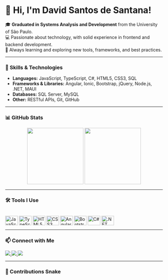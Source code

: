 # 👋 Hi, I'm David Santos de Santana!

🎓 **Graduated in Systems Analysis and Development** from the University of São Paulo.  
💻 Passionate about technology, with solid experience in frontend and backend development.  
🚀 Always learning and exploring new tools, frameworks, and best practices.

---

### 🧠 Skills & Technologies

- **Languages:** JavaScript, TypeScript, C#, HTML5, CSS3, SQL  
- **Frameworks & Libraries:** Angular, Ionic, Bootstrap, jQuery, Node.js, .NET, MAUI  
- **Databases:** SQL Server, MySQL  
- **Other:** RESTful APIs, Git, GitHub

---

### 📊 GitHub Stats

<div align="center">
  <img height="180em" src="https://github-readme-stats.vercel.app/api?username=davidjaneiro92&show_icons=true&theme=tokyonight&include_all_commits=true&count_private=true"/>
  <img height="180em" src="https://github-readme-stats.vercel.app/api/top-langs/?username=davidjaneiro92&layout=compact&langs_count=7&theme=tokyonight"/>
</div>

---

### 🛠️ Tools I Use

<div style="display: inline_block"><br>
  <img align="center" alt="JavaScript" height="30" width="40" src="https://cdn.jsdelivr.net/gh/devicons/devicon/icons/javascript/javascript-plain.svg">
  <img align="center" alt="TypeScript" height="30" width="40" src="https://cdn.jsdelivr.net/gh/devicons/devicon/icons/typescript/typescript-original.svg">
  <img align="center" alt="HTML5" height="30" width="40" src="https://cdn.jsdelivr.net/gh/devicons/devicon/icons/html5/html5-original.svg">
  <img align="center" alt="CSS3" height="30" width="40" src="https://cdn.jsdelivr.net/gh/devicons/devicon/icons/css3/css3-original.svg">
  <img align="center" alt="Angular" height="30" width="40" src="https://cdn.jsdelivr.net/gh/devicons/devicon/icons/angularjs/angularjs-plain.svg">
  <img align="center" alt="Bootstrap" height="30" width="40" src="https://cdn.jsdelivr.net/gh/devicons/devicon/icons/bootstrap/bootstrap-original.svg">
  <img align="center" alt="C#" height="30" width="40" src="https://cdn.jsdelivr.net/gh/devicons/devicon/icons/csharp/csharp-original.svg">
  <img align="center" alt=".NET" height="30" width="40" src="https://upload.wikimedia.org/wikipedia/commons/e/ee/.NET_Core_Logo.svg">
</div>

---

### 📫 Connect with Me

<div>
  <a href="https://www.instagram.com/davids.santanas250192/" target="_blank">
    <img src="https://img.shields.io/badge/-Instagram-%23E4405F?style=for-the-badge&logo=instagram&logoColor=white">
  </a> 
  <a href="mailto:davidjaneiro92@gmail.com">
    <img src="https://img.shields.io/badge/-Gmail-%23333?style=for-the-badge&logo=gmail&logoColor=white">
  </a>
  <a href="https://www.linkedin.com/in/david-santos-de-santana-59a120199" target="_blank">
    <img src="https://img.shields.io/badge/-LinkedIn-%230077B5?style=for-the-badge&logo=linkedin&logoColor=white">
  </a>
</div>

---

### 🐍 Contributions Snake
<picture>
  <source media="(prefers-color-scheme: dark)" srcset="https://github.com/davidjaneiro92/davidjaneiro92/raw/output/github-contribution-grid-snake.svg">
  <img alt="snake


